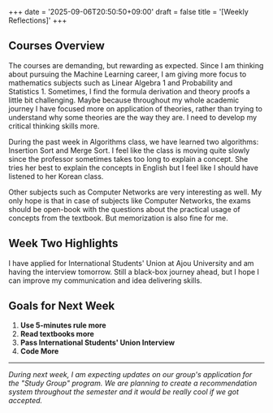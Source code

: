 +++
date = '2025-09-06T20:50:50+09:00'
draft = false
title = '[Weekly Reflections]'
+++

## Courses Overview
The courses are demanding, but rewarding as expected. Since I am thinking about pursuing the Machine Learning career, I am giving more focus to mathematics subjects such as Linear Algebra 1 and Probability and Statistics 1. Sometimes, I find the formula derivation and theory proofs a little bit challenging. Maybe because throughout my whole academic journey I have focused more on application of theories, rather than trying to understand why some theories are the way they are. I need to develop my critical thinking skills more. 

During the past week in Algorithms class, we have learned two algorithms: Insertion Sort and Merge Sort. I feel like the class is moving quite slowly since the professor sometimes takes too long to explain a concept. She tries her best to explain the concepts in English but I feel like I should have listened to her Korean class.

Other subjects such as Computer Networks are very interesting as well. My only hope is that in case of subjects like Computer Networks, the exams should be open-book with the questions about the practical usage of concepts from the textbook. But memorization is also fine for me. 

## Week Two Highlights
I have applied for International Students' Union at Ajou University and am having the interview tomorrow. Still a black-box journey ahead, but I hope I can improve my communication and idea delivering skills. 

## Goals for Next Week
1. **Use 5-minutes rule more**
2. **Read textbooks more**
3. **Pass International Students' Union Interview**
4. **Code More**
---

*During next week, I am expecting updates on our group's application for the "Study Group" program. We are planning to create a recommendation system throughout the semester and it would be really cool if we got accepted.*
